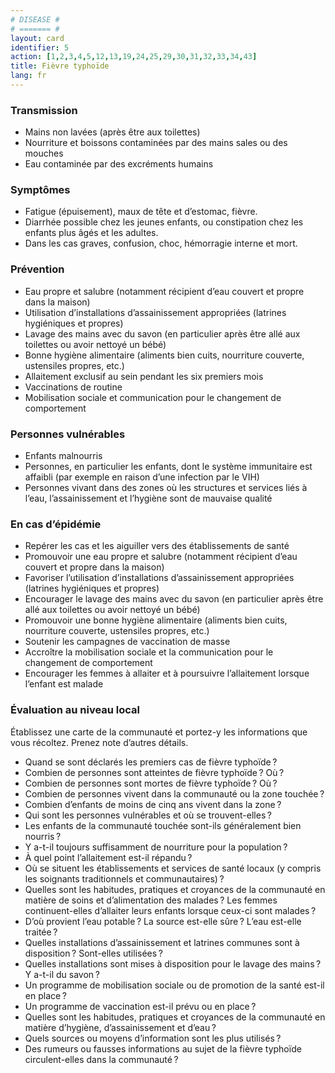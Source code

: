 ```yaml
---
# DISEASE #
# ======= #
layout: card
identifier: 5
action: [1,2,3,4,5,12,13,19,24,25,29,30,31,32,33,34,43]
title: Fièvre typhoïde
lang: fr
---
```


### Transmission

- Mains non lavées (après être aux toilettes)
- Nourriture et boissons contaminées par des mains sales ou des mouches
- Eau contaminée par des excréments humains


### Symptômes

- Fatigue (épuisement), maux de tête et d’estomac, fièvre.
- Diarrhée possible chez les jeunes enfants, ou constipation chez les enfants plus âgés et les adultes.
- Dans les cas graves, confusion, choc, hémorragie interne et mort.

### Prévention

- Eau propre et salubre (notamment récipient d’eau couvert et propre dans la maison)
- Utilisation d’installations d’assainissement appropriées (latrines hygiéniques et propres)
- Lavage des mains avec du savon (en particulier après être allé aux toilettes ou avoir nettoyé un bébé)
- Bonne hygiène alimentaire (aliments bien cuits, nourriture couverte, ustensiles propres, etc.)
- Allaitement exclusif au sein pendant les six premiers mois
-	Vaccinations de routine
-	Mobilisation sociale et communication pour le changement de comportement

### Personnes vulnérables

- Enfants malnourris
- Personnes, en particulier les enfants, dont le système immunitaire est affaibli (par exemple en raison d’une infection par le VIH)
- Personnes vivant dans des zones où les structures et services liés à l’eau, l’assainissement et l’hygiène sont de mauvaise qualité

### En cas d’épidémie

-	Repérer les cas et les aiguiller vers des établissements de santé
-	Promouvoir une eau propre et salubre (notamment récipient d’eau couvert et propre dans la maison)
-	Favoriser l’utilisation d’installations d’assainissement appropriées (latrines hygiéniques et propres)
- Encourager le lavage des mains avec du savon (en particulier après être allé aux toilettes ou avoir nettoyé un bébé)
- Promouvoir une bonne hygiène alimentaire (aliments bien cuits, nourriture couverte, ustensiles propres, etc.)
- Soutenir les campagnes de vaccination de masse
-	Accroître la mobilisation sociale et la communication pour le changement de comportement
- Encourager les femmes à allaiter et à poursuivre l’allaitement lorsque l’enfant est malade

### Évaluation au niveau local

Établissez une carte de la communauté et portez-y les informations que vous récoltez. Prenez note d’autres détails.

- Quand se sont déclarés les premiers cas de fièvre typhoïde ?
-	Combien de personnes sont atteintes de fièvre typhoïde ? Où ?
-	Combien de personnes sont mortes de fièvre typhoïde ? Où ?
- Combien de personnes vivent dans la communauté ou la zone touchée ?
-	Combien d’enfants de moins de cinq ans vivent dans la zone ?
- Qui sont les personnes vulnérables et où se trouvent-elles ?
- Les enfants de la communauté touchée sont-ils généralement bien nourris ?
- Y a-t-il toujours suffisamment de nourriture pour la population ?
- À quel point l’allaitement est-il répandu ?
-	Où se situent les établissements et services de santé locaux (y compris les soignants traditionnels et communautaires) ?
- Quelles sont les habitudes, pratiques et croyances de la communauté en matière de soins et d’alimentation des malades ? Les femmes continuent-elles d’allaiter leurs enfants lorsque ceux-ci sont malades ?
- D’où provient l’eau potable ? La source est-elle sûre ? L’eau est-elle traitée ?
-	Quelles installations d’assainissement et latrines communes sont à disposition ? Sont-elles utilisées ?
-	Quelles installations sont mises à disposition pour le lavage des mains ? Y a-t-il du savon ?
- Un programme de mobilisation sociale ou de promotion de la santé est-il en place ?
-	Un programme de vaccination est-il prévu ou en place ?
-	Quelles sont les habitudes, pratiques et croyances de la communauté en matière d’hygiène, d’assainissement et d’eau ?
- Quels sources ou moyens d’information sont les plus utilisés ?
- Des rumeurs ou fausses informations au sujet de la fièvre typhoïde circulent-elles dans la communauté ?
